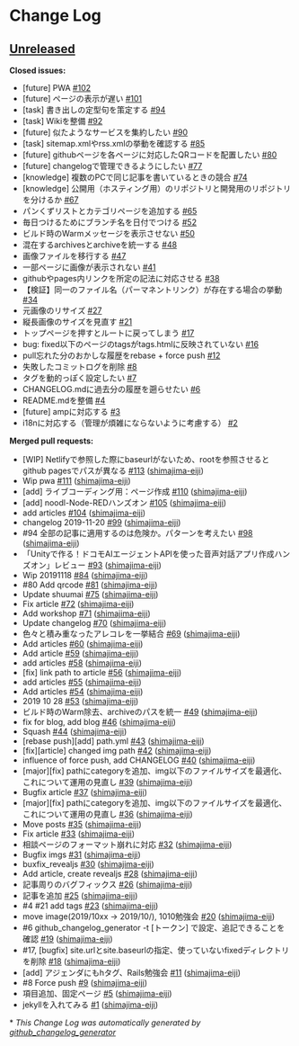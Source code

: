 # Change Log

## [Unreleased](https://github.com/shimajima-eiji/resume/tree/HEAD)

**Closed issues:**

- \[future\] PWA [\#102](https://github.com/shimajima-eiji/resume/issues/102)
- \[future\] ページの表示が遅い [\#101](https://github.com/shimajima-eiji/resume/issues/101)
- \[task\] 書き出しの定型句を策定する [\#94](https://github.com/shimajima-eiji/resume/issues/94)
- \[task\] Wikiを整備 [\#92](https://github.com/shimajima-eiji/resume/issues/92)
- \[future\] 似たようなサービスを集約したい [\#90](https://github.com/shimajima-eiji/resume/issues/90)
- \[task\] sitemap.xmlやrss.xmlの挙動を確認する [\#85](https://github.com/shimajima-eiji/resume/issues/85)
- \[future\] githubページを各ページに対応したQRコードを配置したい [\#80](https://github.com/shimajima-eiji/resume/issues/80)
- \[future\] changelogで管理できるようにしたい [\#77](https://github.com/shimajima-eiji/resume/issues/77)
- \[knowledge\] 複数のPCで同じ記事を書いているときの競合 [\#74](https://github.com/shimajima-eiji/resume/issues/74)
- \[knowledge\] 公開用（ホスティング用）のリポジトリと開発用のリポジトリを分けるか [\#67](https://github.com/shimajima-eiji/resume/issues/67)
- パンくずリストとカテゴリページを追加する [\#65](https://github.com/shimajima-eiji/resume/issues/65)
- 毎日つけるためにブランチ名を日付でつける [\#52](https://github.com/shimajima-eiji/resume/issues/52)
- ビルド時のWarmメッセージを表示させない [\#50](https://github.com/shimajima-eiji/resume/issues/50)
- 混在するarchivesとarchiveを統一する [\#48](https://github.com/shimajima-eiji/resume/issues/48)
- 画像ファイルを移行する [\#47](https://github.com/shimajima-eiji/resume/issues/47)
- 一部ページに画像が表示されない [\#41](https://github.com/shimajima-eiji/resume/issues/41)
- githubやpages内リンクを所定の記法に対応させる [\#38](https://github.com/shimajima-eiji/resume/issues/38)
- 【検証】同一のファイル名（パーマネントリンク）が存在する場合の挙動 [\#34](https://github.com/shimajima-eiji/resume/issues/34)
- 元画像のリサイズ [\#27](https://github.com/shimajima-eiji/resume/issues/27)
- 縦長画像のサイズを見直す [\#21](https://github.com/shimajima-eiji/resume/issues/21)
- トップページを押すとルートに戻ってしまう [\#17](https://github.com/shimajima-eiji/resume/issues/17)
- bug: fixed以下のページのtagsがtags.htmlに反映されていない [\#16](https://github.com/shimajima-eiji/resume/issues/16)
- pull忘れた分のおかしな履歴をrebase + force push [\#12](https://github.com/shimajima-eiji/resume/issues/12)
- 失敗したコミットログを削除 [\#8](https://github.com/shimajima-eiji/resume/issues/8)
- タグを動的っぽく設定したい [\#7](https://github.com/shimajima-eiji/resume/issues/7)
- CHANGELOG.mdに過去分の履歴を遡らせたい [\#6](https://github.com/shimajima-eiji/resume/issues/6)
- README.mdを整備 [\#4](https://github.com/shimajima-eiji/resume/issues/4)
- \[future\] ampに対応する [\#3](https://github.com/shimajima-eiji/resume/issues/3)
- i18nに対応する（管理が煩雑にならないように考慮する） [\#2](https://github.com/shimajima-eiji/resume/issues/2)

**Merged pull requests:**

- \[WIP\] Netlifyで参照した際にbaseurlがないため、rootを参照させるとgithub pagesでパスが異なる [\#113](https://github.com/shimajima-eiji/resume/pull/113) ([shimajima-eiji](https://github.com/shimajima-eiji))
- Wip pwa [\#111](https://github.com/shimajima-eiji/resume/pull/111) ([shimajima-eiji](https://github.com/shimajima-eiji))
- \[add\] ライブコーディング用：ページ作成 [\#110](https://github.com/shimajima-eiji/resume/pull/110) ([shimajima-eiji](https://github.com/shimajima-eiji))
- \[add\] noodl-Node-REDハンズオン [\#105](https://github.com/shimajima-eiji/resume/pull/105) ([shimajima-eiji](https://github.com/shimajima-eiji))
- add articles [\#104](https://github.com/shimajima-eiji/resume/pull/104) ([shimajima-eiji](https://github.com/shimajima-eiji))
- changelog 2019-11-20 [\#99](https://github.com/shimajima-eiji/resume/pull/99) ([shimajima-eiji](https://github.com/shimajima-eiji))
- \#94 全部の記事に適用するのは危険か。パターンを考えたい [\#98](https://github.com/shimajima-eiji/resume/pull/98) ([shimajima-eiji](https://github.com/shimajima-eiji))
- 「Unityで作る！ドコモAIエージェントAPIを使った音声対話アプリ作成ハンズオン」レビュー [\#93](https://github.com/shimajima-eiji/resume/pull/93) ([shimajima-eiji](https://github.com/shimajima-eiji))
- Wip 20191118 [\#84](https://github.com/shimajima-eiji/resume/pull/84) ([shimajima-eiji](https://github.com/shimajima-eiji))
- \#80 Add qrcode [\#81](https://github.com/shimajima-eiji/resume/pull/81) ([shimajima-eiji](https://github.com/shimajima-eiji))
- Update shuumai [\#75](https://github.com/shimajima-eiji/resume/pull/75) ([shimajima-eiji](https://github.com/shimajima-eiji))
- Fix article [\#72](https://github.com/shimajima-eiji/resume/pull/72) ([shimajima-eiji](https://github.com/shimajima-eiji))
- Add workshop [\#71](https://github.com/shimajima-eiji/resume/pull/71) ([shimajima-eiji](https://github.com/shimajima-eiji))
- Update changelog [\#70](https://github.com/shimajima-eiji/resume/pull/70) ([shimajima-eiji](https://github.com/shimajima-eiji))
- 色々と積み重なったアレコレを一挙結合 [\#69](https://github.com/shimajima-eiji/resume/pull/69) ([shimajima-eiji](https://github.com/shimajima-eiji))
- Add articles [\#60](https://github.com/shimajima-eiji/resume/pull/60) ([shimajima-eiji](https://github.com/shimajima-eiji))
- Add article [\#59](https://github.com/shimajima-eiji/resume/pull/59) ([shimajima-eiji](https://github.com/shimajima-eiji))
- add articles [\#58](https://github.com/shimajima-eiji/resume/pull/58) ([shimajima-eiji](https://github.com/shimajima-eiji))
- \[fix\] link path to article [\#56](https://github.com/shimajima-eiji/resume/pull/56) ([shimajima-eiji](https://github.com/shimajima-eiji))
- add articles [\#55](https://github.com/shimajima-eiji/resume/pull/55) ([shimajima-eiji](https://github.com/shimajima-eiji))
- Add articles [\#54](https://github.com/shimajima-eiji/resume/pull/54) ([shimajima-eiji](https://github.com/shimajima-eiji))
- 2019 10 28 [\#53](https://github.com/shimajima-eiji/resume/pull/53) ([shimajima-eiji](https://github.com/shimajima-eiji))
- ビルド時のWarm除去、archiveのパスを統一 [\#49](https://github.com/shimajima-eiji/resume/pull/49) ([shimajima-eiji](https://github.com/shimajima-eiji))
- fix for blog, add blog [\#46](https://github.com/shimajima-eiji/resume/pull/46) ([shimajima-eiji](https://github.com/shimajima-eiji))
- Squash [\#44](https://github.com/shimajima-eiji/resume/pull/44) ([shimajima-eiji](https://github.com/shimajima-eiji))
- \[rebase push\]\[add\] path.yml [\#43](https://github.com/shimajima-eiji/resume/pull/43) ([shimajima-eiji](https://github.com/shimajima-eiji))
- \[fix\]\[article\] changed img path [\#42](https://github.com/shimajima-eiji/resume/pull/42) ([shimajima-eiji](https://github.com/shimajima-eiji))
- influence of force push, add CHANGELOG [\#40](https://github.com/shimajima-eiji/resume/pull/40) ([shimajima-eiji](https://github.com/shimajima-eiji))
- \[major\]\[fix\] pathにcategoryを追加、img以下のファイルサイズを最適化、これについて運用の見直し [\#39](https://github.com/shimajima-eiji/resume/pull/39) ([shimajima-eiji](https://github.com/shimajima-eiji))
- Bugfix article [\#37](https://github.com/shimajima-eiji/resume/pull/37) ([shimajima-eiji](https://github.com/shimajima-eiji))
- \[major\]\[fix\] pathにcategoryを追加、img以下のファイルサイズを最適化、これについて運用の見直し [\#36](https://github.com/shimajima-eiji/resume/pull/36) ([shimajima-eiji](https://github.com/shimajima-eiji))
- Move posts [\#35](https://github.com/shimajima-eiji/resume/pull/35) ([shimajima-eiji](https://github.com/shimajima-eiji))
- Fix article [\#33](https://github.com/shimajima-eiji/resume/pull/33) ([shimajima-eiji](https://github.com/shimajima-eiji))
- 相談ページのフォーマット崩れに対応 [\#32](https://github.com/shimajima-eiji/resume/pull/32) ([shimajima-eiji](https://github.com/shimajima-eiji))
- Bugfix imgs [\#31](https://github.com/shimajima-eiji/resume/pull/31) ([shimajima-eiji](https://github.com/shimajima-eiji))
- buxfix\_revealjs [\#30](https://github.com/shimajima-eiji/resume/pull/30) ([shimajima-eiji](https://github.com/shimajima-eiji))
- Add article, create revealjs [\#28](https://github.com/shimajima-eiji/resume/pull/28) ([shimajima-eiji](https://github.com/shimajima-eiji))
- 記事周りのバグフィックス [\#26](https://github.com/shimajima-eiji/resume/pull/26) ([shimajima-eiji](https://github.com/shimajima-eiji))
- 記事を追加 [\#25](https://github.com/shimajima-eiji/resume/pull/25) ([shimajima-eiji](https://github.com/shimajima-eiji))
- \#4 \#21 add tags [\#23](https://github.com/shimajima-eiji/resume/pull/23) ([shimajima-eiji](https://github.com/shimajima-eiji))
- move image\(2019/10xx -\> 2019/10/\), 1010勉強会 [\#20](https://github.com/shimajima-eiji/resume/pull/20) ([shimajima-eiji](https://github.com/shimajima-eiji))
- \#6 github\_changelog\_generator -t \[トークン\] で設定、追記できることを確認 [\#19](https://github.com/shimajima-eiji/resume/pull/19) ([shimajima-eiji](https://github.com/shimajima-eiji))
- \#17, \[bugfix\] site.urlとsite.baseurlの指定、使っていないfixedディレクトリを削除 [\#18](https://github.com/shimajima-eiji/resume/pull/18) ([shimajima-eiji](https://github.com/shimajima-eiji))
- \[add\] アジェンダにもhタグ、Rails勉強会 [\#11](https://github.com/shimajima-eiji/resume/pull/11) ([shimajima-eiji](https://github.com/shimajima-eiji))
- \#8 Force push [\#9](https://github.com/shimajima-eiji/resume/pull/9) ([shimajima-eiji](https://github.com/shimajima-eiji))
- 項目追加、固定ページ [\#5](https://github.com/shimajima-eiji/resume/pull/5) ([shimajima-eiji](https://github.com/shimajima-eiji))
- jekyllを入れてみる [\#1](https://github.com/shimajima-eiji/resume/pull/1) ([shimajima-eiji](https://github.com/shimajima-eiji))



\* *This Change Log was automatically generated by [github_changelog_generator](https://github.com/skywinder/Github-Changelog-Generator)*